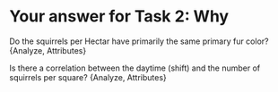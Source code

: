 # Your answer for Task 2: Why

Do the squirrels per Hectar have primarily the same primary fur color?
{Analyze, Attributes}


Is there a correlation between the daytime (shift) and the number of squirrels per square?
{Analyze, Attributes}